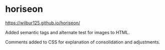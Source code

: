 # horiseon

https://wilbur125.github.io/horiseon/

Added semantic tags and alternate test for images to HTML. 

Comments added to CSS for explanation of consolidation and adjustments. 

